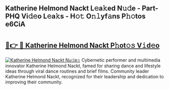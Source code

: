 ## Katherine Helmond Nackt L𝚎a𝚔ed N𝚞𝚍e - Part-PHQ Vi𝚍𝚎o L𝚎a𝚔s - H𝚘𝚝 O𝚗𝚕yf𝚊ns P𝚑𝚘tos e6CiA

# <h2><a href="http://kf7d5g.oniu.top/?m=Katherine+Helmond+Nackt">🔗👉 🔴 Katherine Helmond Nackt P𝚑ot𝚘𝚜 V𝚒d𝚎o</a></h2>

[![Katherine Helmond Nackt Nu𝚍e𝚜](https://i.imgur.com/0qMVB7G.gif)](http://kf7d5g.oniu.top/?m=Katherine+Helmond+Nackt)
Cybernetic performer and multimedia innovator Katherine Helmond Nackt, famed for sharing dance and lifestyle ideas through viral dance routines and brief films. Community leader Katherine Helmond Nackt, recognized for their leadership and dedication to improving their community.  
